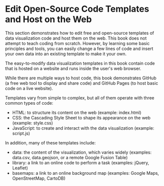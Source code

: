 # Edit Open-Source Code Templates and Host on the Web

This section demonstrates how to edit free and open-source templates of data visualization code and host them on the web. This book does not attempt to teach coding from scratch. However, by learning some basic principles and tools, you can easily change a few lines of code and insert your own data into an existing template to make it your own.

The easy-to-modify data visualization templates in this book contain code that is hosted on a website and runs inside the user's web browser.

While there are multiple ways to host code, this book demonstrates GitHub (a free web tool to display and share code) and GitHub Pages (to host basic code on a live website).

Templates vary from simple to complex, but all of them operate with three common types of code:
- HTML: to structure its content on the web (example: index.html)
- CSS: the Cascading Style Sheet to shape its appearance on the web (example: style.css)
- JavaScript: to create and interact with the data visualization (example: script.js)

In addition, many of these templates include:
- data: the content of the visualization, which varies widely (examples: data.csv, data.geojson, or a remote Google Fusion Table)
- library: a link to an online code to perform a task (examples: jQuery, Leaflet)
- basemaps: a link to an online background map (examples: Google Maps, OpenStreetMap, CartoDB)
